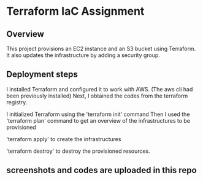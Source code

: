 # Terraform IaC Assignment

## Overview
This project provisions an EC2 instance and an S3 bucket using Terraform. It also updates the infrastructure by adding a security group.

## Deployment steps
I installed Terraform and configured it to work with AWS. (The aws cli had been previously installed) Next, I obtained the codes from the terraform registry.

I initialized Terraform using the 'terraform init' command 
Then I used the 'terraform plan' command to get an overview of the infrastructures to be provisioned

'terraform apply' to create the infrastructures

'terraform destroy' to destroy the provisioned resources.

## screenshots and codes are uploaded in this repo
